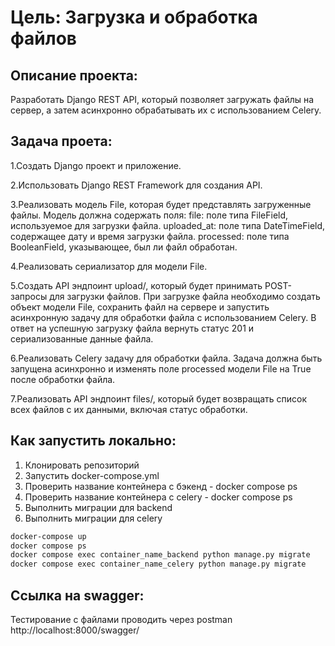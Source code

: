 # Цель: Загрузка и обработка файлов

## Описание проекта:
Разработать Django REST API, который позволяет загружать файлы на сервер, а затем асинхронно обрабатывать их с использованием Celery.

## Задача проета:
1.Создать Django проект и приложение.

2.Использовать Django REST Framework для создания API.

3.Реализовать модель File, которая будет представлять загруженные файлы. Модель должна содержать поля:
file: поле типа FileField, используемое для загрузки файла.
uploaded_at: поле типа DateTimeField, содержащее дату и время загрузки файла.
processed: поле типа BooleanField, указывающее, был ли файл обработан.

4.Реализовать сериализатор для модели File.

5.Создать API эндпоинт upload/, который будет принимать POST-запросы для загрузки файлов. При загрузке файла необходимо создать объект модели File, сохранить файл на сервере и запустить асинхронную задачу для обработки файла с использованием Celery. В ответ на успешную загрузку файла вернуть статус 201 и сериализованные данные файла.

6.Реализовать Celery задачу для обработки файла. Задача должна быть запущена асинхронно и изменять поле processed модели File на True после обработки файла.

7.Реализовать API эндпоинт files/, который будет возвращать список всех файлов с их данными, включая статус обработки.

## Как запустить локально:

1. Клонировать репозиторий
2. Запустить docker-compose.yml
3. Проверить название контейнера с бэкенд - docker compose ps
4. Проверить название контейнера с celery - docker compose ps
5. Выполнить миграции для backend
6. Выполнить миграции для celery

```bash
docker-compose up
docker compose ps
docker compose exec container_name_backend python manage.py migrate
docker compose exec container_name_celery python manage.py migrate

```


## Cсылка на swagger:
Тестирование с файлами проводить через postman
http://localhost:8000/swagger/
